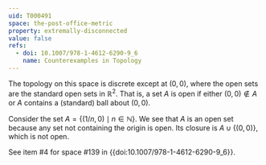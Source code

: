 ```yaml
---
uid: T000491
space: the-post-office-metric
property: extremally-disconnected
value: false
refs:
  - doi: 10.1007/978-1-4612-6290-9_6
    name: Counterexamples in Topology
---
```

The topology on this space is discrete except at $(0,0)$, where the open sets are the standard open sets in $\mathbb{R}^2$.  That is, a set $A$ is open if either $(0,0)\notin A$ or $A$ contains a (standard) ball about $(0,0)$.  

Consider the set $A=\{(1/n,0)\mid n\in \mathbb{N}\}$.  We see that $A$ is an open set because any set not containing the origin is open.   Its closure is $A\cup \{(0,0)\}$, which is not open.

See item #4 for space #139 in {{doi:10.1007/978-1-4612-6290-9_6}}.
